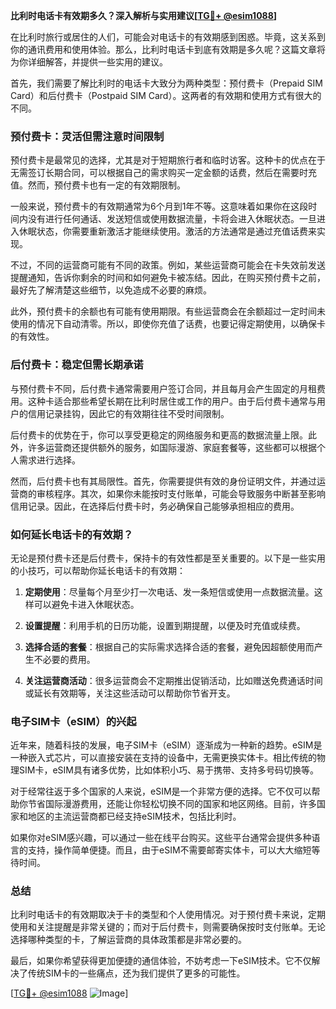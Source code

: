 **比利时电话卡有效期多久？深入解析与实用建议[[TG💪+ @esim1088](https://t.me/s/esim1088)]**

在比利时旅行或居住的人们，可能会对电话卡的有效期感到困惑。毕竟，这关系到你的通讯费用和使用体验。那么，比利时电话卡到底有效期是多久呢？这篇文章将为你详细解答，并提供一些实用的建议。

首先，我们需要了解比利时的电话卡大致分为两种类型：预付费卡（Prepaid SIM Card）和后付费卡（Postpaid SIM Card）。这两者的有效期和使用方式有很大的不同。

### 预付费卡：灵活但需注意时间限制

预付费卡是最常见的选择，尤其是对于短期旅行者和临时访客。这种卡的优点在于无需签订长期合同，可以根据自己的需求购买一定金额的话费，然后在需要时充值。然而，预付费卡也有一定的有效期限制。

一般来说，预付费卡的有效期通常为6个月到1年不等。这意味着如果你在这段时间内没有进行任何通话、发送短信或使用数据流量，卡将会进入休眠状态。一旦进入休眠状态，你需要重新激活才能继续使用。激活的方法通常是通过充值话费来实现。

不过，不同的运营商可能有不同的政策。例如，某些运营商可能会在卡失效前发送提醒通知，告诉你剩余的时间和如何避免卡被冻结。因此，在购买预付费卡之前，最好先了解清楚这些细节，以免造成不必要的麻烦。

此外，预付费卡的余额也有可能有使用期限。有些运营商会在余额超过一定时间未使用的情况下自动清零。所以，即使你充值了话费，也要记得定期使用，以确保卡的有效性。

### 后付费卡：稳定但需长期承诺

与预付费卡不同，后付费卡通常需要用户签订合同，并且每月会产生固定的月租费用。这种卡适合那些希望长期在比利时居住或工作的用户。由于后付费卡通常与用户的信用记录挂钩，因此它的有效期往往不受时间限制。

后付费卡的优势在于，你可以享受更稳定的网络服务和更高的数据流量上限。此外，许多运营商还提供额外的服务，如国际漫游、家庭套餐等，这些都可以根据个人需求进行选择。

然而，后付费卡也有其局限性。首先，你需要提供有效的身份证明文件，并通过运营商的审核程序。其次，如果你未能按时支付账单，可能会导致服务中断甚至影响信用记录。因此，在选择后付费卡时，务必确保自己能够承担相应的费用。

### 如何延长电话卡的有效期？

无论是预付费卡还是后付费卡，保持卡的有效性都是至关重要的。以下是一些实用的小技巧，可以帮助你延长电话卡的有效期：

1. **定期使用**：尽量每个月至少打一次电话、发一条短信或使用一点数据流量。这样可以避免卡进入休眠状态。
   
2. **设置提醒**：利用手机的日历功能，设置到期提醒，以便及时充值或续费。
   
3. **选择合适的套餐**：根据自己的实际需求选择合适的套餐，避免因超额使用而产生不必要的费用。

4. **关注运营商活动**：很多运营商会不定期推出促销活动，比如赠送免费通话时间或延长有效期等，关注这些活动可以帮助你节省开支。

### 电子SIM卡（eSIM）的兴起

近年来，随着科技的发展，电子SIM卡（eSIM）逐渐成为一种新的趋势。eSIM是一种嵌入式芯片，可以直接安装在支持的设备中，无需更换实体卡。相比传统的物理SIM卡，eSIM具有诸多优势，比如体积小巧、易于携带、支持多号码切换等。

对于经常往返于多个国家的人来说，eSIM是一个非常方便的选择。它不仅可以帮助你节省国际漫游费用，还能让你轻松切换不同的国家和地区网络。目前，许多国家和地区的主流运营商都已经支持eSIM技术，包括比利时。

如果你对eSIM感兴趣，可以通过一些在线平台购买。这些平台通常会提供多种语言的支持，操作简单便捷。而且，由于eSIM不需要邮寄实体卡，可以大大缩短等待时间。

### 总结

比利时电话卡的有效期取决于卡的类型和个人使用情况。对于预付费卡来说，定期使用和关注提醒是非常关键的；而对于后付费卡，则需要确保按时支付账单。无论选择哪种类型的卡，了解运营商的具体政策都是非常必要的。

最后，如果你希望获得更加便捷的通信体验，不妨考虑一下eSIM技术。它不仅解决了传统SIM卡的一些痛点，还为我们提供了更多的可能性。

[[TG💪+ @esim1088](https://t.me/s/esim1088) ![Image](https://i.postimg.cc/4NQfJmqS/Snipaste-2025-05-13-00-14-12.png)]